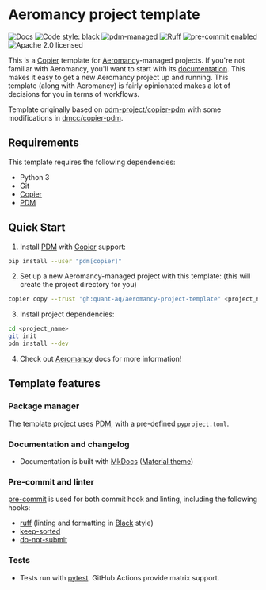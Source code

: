 # Aeromancy project template

[![Docs](https://img.shields.io/badge/Docs-yellow?style=flat&link=https%3A%2F%2Fquant-aq.github.io%2Faeromancy%2F)](https://quant-aq.github.io/aeromancy/)
[![Code style: black](https://img.shields.io/badge/code%20style-black-000000.svg)](https://github.com/psf/black)
[![pdm-managed](https://img.shields.io/badge/pdm-managed-blueviolet)](https://pdm.fming.dev)
[![Ruff](https://img.shields.io/endpoint?url=https://raw.githubusercontent.com/astral-sh/ruff/main/assets/badge/v2.json)](https://github.com/astral-sh/ruff)
[![pre-commit enabled](https://img.shields.io/badge/pre--commit-enabled-brightgreen?logo=pre-commit&logoColor=white)](https://pre-commit.com/)
![Apache 2.0 licensed](https://img.shields.io/github/license/quant-aq/aeromancy)

This is a [Copier](https://copier.readthedocs.io/en/stable/) template for
[Aeromancy](https://github.com/quant-aq/aeromancy)-managed projects. If you're
not familiar with Aeromancy, you'll want to start with its
[documentation](https://quant-aq.github.io/aeromancy/). This makes it easy to
get a new Aeromancy project up and running. This template (along with Aeromancy)
is fairly opinionated makes a lot of decisions for you in terms of workflows.

Template originally based on
[pdm-project/copier-pdm](https://github.com/pdm-project/copier-pdm) with some
modifications in [dmcc/copier-pdm](https://github.com/dmcc/copier-pdm).

## Requirements

This template requires the following dependencies:

- Python 3
- Git
- [Copier](https://copier.readthedocs.io/en/stable/)
- [PDM](https://pdm.fming.dev)

## Quick Start

1. Install [PDM](https://pdm.fming.dev) with
   [Copier](https://copier.readthedocs.io/en/stable/) support:

```bash
pip install --user "pdm[copier]"
```

2. Set up a new Aeromancy-managed project with this template: (this will create
   the project directory for you)

```bash
copier copy --trust "gh:quant-aq/aeromancy-project-template" <project_name>
```

3. Install project dependencies:

```bash
cd <project_name>
git init
pdm install --dev
```

4. Check out [Aeromancy](https://quant-aq.github.io/aeromancy/) docs for more
   information!

## Template features

### Package manager

The template project uses [PDM](https://pdm.fming.dev), with a pre-defined
`pyproject.toml`.

### Documentation and changelog

- Documentation is built with [MkDocs](https://github.com/mkdocs/mkdocs)
  ([Material theme](https://github.com/squidfunk/mkdocs-material))

### Pre-commit and linter

[pre-commit](https://pre-commit.com/) is used for both commit hook and linting,
including the following hooks:

- [ruff](https://github.com/charliermarsh/ruff) (linting and formatting in
  [Black](https://github.com/psf/black) style)
- [keep-sorted](https://github.com/google/keep-sorted)
- [do-not-submit](https://github.com/jlebar/pre-commit-hooks/blob/master/check_do_not_submit.py)

### Tests

- Tests run with [pytest](https://pytest.org/). GitHub Actions provide matrix
  support.
